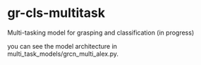 # gr-cls-multitask
Multi-tasking model for grasping and classification (in progress)

you can see the model architecture in multi_task_models/grcn_multi_alex.py. 

